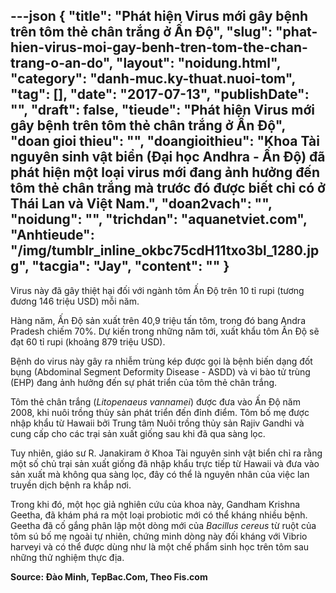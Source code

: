 ---json
{
    "title": "Phát hiện Virus mới gây bệnh trên tôm thẻ chân trắng ở Ấn Độ",
    "slug": "phat-hien-virus-moi-gay-benh-tren-tom-the-chan-trang-o-an-do",
    "layout": "noidung.html",
    "category": "danh-muc.ky-thuat.nuoi-tom",
    "tag": [],
    "date": "2017-07-13",
    "publishDate": "",
    "draft": false,
    "tieude": "Phát hiện Virus mới gây bệnh trên tôm thẻ chân trắng ở Ấn Độ",
    "doan gioi thieu": "",
    "doangioithieu": "Khoa Tài nguyên sinh vật biển (Đại học Andhra - Ấn Độ) đã phát hiện một loại virus mới đang ảnh hưởng đến tôm thẻ chân trắng mà trước đó được biết chỉ có ở Thái Lan và Việt Nam.",
    "doan2vach": "",
    "noidung": "",
    "trichdan": "aquanetviet.com",
    "Anhtieude": "/img/tumblr_inline_okbc75cdH11txo3bl_1280.jpg",
    "tacgia": "Jay",
    "__content__": ""
}
---
<p>Virus này đã g&acirc;y thi&ecirc;̣t hại đ&ocirc;́i với ngành t&ocirc;m &Acirc;́n Đ&ocirc;̣ tr&ecirc;n 10 tỉ rupi (tương đương 146 tri&ecirc;̣u USD) m&ocirc;̃i năm.</p>

<p>Hàng năm, &Acirc;́n Đ&ocirc;̣ sản xuất tr&ecirc;n 40,9 tri&ecirc;̣u t&acirc;́n t&ocirc;m, trong đó bang Andra Pradesh chi&ecirc;́m 70%. Dự ki&ecirc;́n trong những năm tới, xu&acirc;́t kh&acirc;̉u t&ocirc;m &Acirc;́n Đ&ocirc;̣ sẽ đạt 60 tỉ rupi (khoảng 879 tri&ecirc;̣u USD).</p>

<p>B&ecirc;̣nh do virus này g&acirc;y ra nhi&ecirc;̃m trùng kép được gọi là b&ecirc;̣nh bi&ecirc;́n dạng đ&ocirc;́t bụng (Abdominal Segment Deformity Disease - ASDD) và vi bào tử trùng (EHP) đang ảnh hưởng đ&ecirc;́n sự phát tri&ecirc;̉n của t&ocirc;m thẻ ch&acirc;n trắng.</p>

<p>T&ocirc;m thẻ ch&acirc;n trắng (<em>Litopenaeus vannamei</em>) được đưa vào &Acirc;́n Đ&ocirc;̣ năm 2008, khi nu&ocirc;i trồng thủy sản phát tri&ecirc;̉n đ&ecirc;́n đỉnh đi&ecirc;̉m. T&ocirc;m b&ocirc;́ mẹ được nh&acirc;̣p kh&acirc;̉u từ Hawaii bởi Trung t&acirc;m Nu&ocirc;i trồng thủy sản Rajiv Gandhi và cung c&acirc;́p cho các trại sản xuất gi&ocirc;́ng sau khi đã qua sàng lọc.</p>

<p>Tuy nhi&ecirc;n, giáo sư R. Janakiram ở Khoa Tài nguy&ecirc;n sinh v&acirc;̣t bi&ecirc;̉n chỉ ra rằng m&ocirc;̣t s&ocirc;́ chủ trại sản xuất gi&ocirc;́ng đã nh&acirc;̣p kh&acirc;̉u trực ti&ecirc;́p từ Hawaii và đưa vào sản xuất mà kh&ocirc;ng qua sàng lọc, đ&acirc;y có th&ecirc;̉ là nguy&ecirc;n nh&acirc;n của vi&ecirc;̣c lan truy&ecirc;̀n dịch b&ecirc;̣nh ra khắp nơi.</p>

<p>Trong khi đó, m&ocirc;̣t học giả nghi&ecirc;n cứu của khoa này, Gandham Krishna Geetha, đã khám phá ra m&ocirc;̣t loại probiotic mới có th&ecirc;̉ kháng nhi&ecirc;̀u b&ecirc;̣nh. Geetha đã c&ocirc;́ gắng ph&acirc;n l&acirc;̣p m&ocirc;̣t dòng mới của&nbsp;<em>Bacillus cereus</em>&nbsp;từ ru&ocirc;̣t của t&ocirc;m sú b&ocirc;́ mẹ ngoài tự nhi&ecirc;n, chứng minh dòng này đ&ocirc;́i kháng với Vibrio harveyi và có th&ecirc;̉ được dùng như là m&ocirc;̣t ch&ecirc;́ ph&acirc;̉m sinh học tr&ecirc;n t&ocirc;m sau những thử nghi&ecirc;̣m thực địa.</p>

<p><strong>Source: Đ&agrave;o Minh, TepBac.Com, Theo Fis.com</strong></p>
